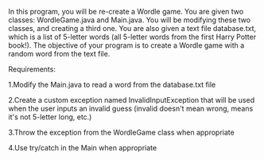 In this program, you will be re-create a Wordle game. You are given two classes: WordleGame.java and Main.java. You will be modifying these two classes, and creating a third one. You are also given a text file database.txt, which is a list of 5-letter words (all 5-letter words from the first Harry Potter book!). The objective of your program is to create a Wordle game with a random word from the text file.

Requirements:

1.Modify the Main.java to read a word from the database.txt file

2.Create a custom exception named InvalidInputException that will be used when the user inputs an invalid guess (invalid doesn't mean wrong, means it's not 5-letter long, etc.)

3.Throw the exception from the WordleGame class when appropriate

4.Use try/catch in the Main when appropriate
